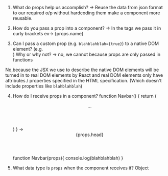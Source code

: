 1. What do props help us accomplish?
-> Reuse the data from json format to our required o/p without hardcoding them
make a component more reusable.

2. How do you pass a prop into a component?
-> In the tags we pass it in curly brackets ex-> {props.name}
<MyAwesomeHeader title ="???">


3. Can I pass a custom prop (e.g. `blahblahblah={true}`) to a native
   DOM element? (e.g. <div blahblahblah={true}>) Why or why not?
-> no, we cannot because props are only passed in functions

No,because the JSX we use to describe the native DOM elements will be turned 
in to real DOM elements by React and real DOM elements only have attributes
/ properties specified in the HTML specification. (Which doesn't include properties like
`blahblahblah`)

4. How do I receive props in a component?
function Navbar() {
    return (
        <header>
            ...
        </header>
    )
}
-> <header>{props.head}</header>
function Navbar(props){
    console.log(blahblahblah)
}

5. What data type is `props` when the component receives it?
Object